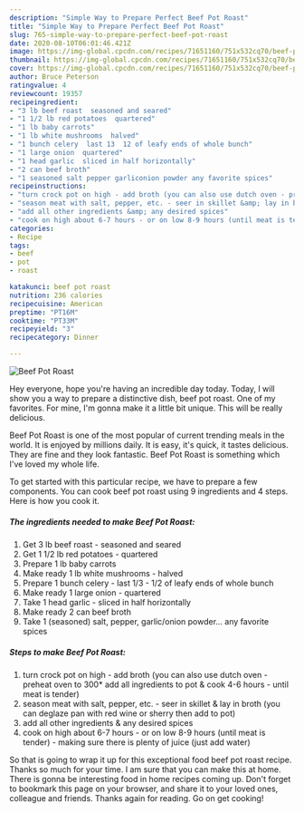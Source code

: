 ```yaml
---
description: "Simple Way to Prepare Perfect Beef Pot Roast"
title: "Simple Way to Prepare Perfect Beef Pot Roast"
slug: 765-simple-way-to-prepare-perfect-beef-pot-roast
date: 2020-08-10T06:01:46.421Z
image: https://img-global.cpcdn.com/recipes/71651160/751x532cq70/beef-pot-roast-recipe-main-photo.jpg
thumbnail: https://img-global.cpcdn.com/recipes/71651160/751x532cq70/beef-pot-roast-recipe-main-photo.jpg
cover: https://img-global.cpcdn.com/recipes/71651160/751x532cq70/beef-pot-roast-recipe-main-photo.jpg
author: Bruce Peterson
ratingvalue: 4
reviewcount: 19357
recipeingredient:
- "3 lb beef roast  seasoned and seared"
- "1 1/2 lb red potatoes  quartered"
- "1 lb baby carrots"
- "1 lb white mushrooms  halved"
- "1 bunch celery  last 13  12 of leafy ends of whole bunch"
- "1 large onion  quartered"
- "1 head garlic  sliced in half horizontally"
- "2 can beef broth"
- "1 seasoned salt pepper garliconion powder any favorite spices"
recipeinstructions:
- "turn crock pot on high - add broth (you can also use dutch oven - preheat oven to 300* add all ingredients to pot &amp; cook 4-6 hours - until meat is tender)"
- "season meat with salt, pepper, etc. - seer in skillet &amp; lay in broth (you can deglaze pan with red wine or sherry then add to pot)"
- "add all other ingredients &amp; any desired spices"
- "cook on high about 6-7 hours - or on low 8-9 hours (until meat is tender) - making sure there is plenty of juice (just add water)"
categories:
- Recipe
tags:
- beef
- pot
- roast

katakunci: beef pot roast 
nutrition: 236 calories
recipecuisine: American
preptime: "PT16M"
cooktime: "PT33M"
recipeyield: "3"
recipecategory: Dinner

---
```



![Beef Pot Roast](https://img-global.cpcdn.com/recipes/71651160/751x532cq70/beef-pot-roast-recipe-main-photo.jpg)

Hey everyone, hope you're having an incredible day today. Today, I will show you a way to prepare a distinctive dish, beef pot roast. One of my favorites. For mine, I'm gonna make it a little bit unique. This will be really delicious.

Beef Pot Roast is one of the most popular of current trending meals in the world. It is enjoyed by millions daily. It is easy, it's quick, it tastes delicious. They are fine and they look fantastic. Beef Pot Roast is something which I've loved my whole life.




To get started with this particular recipe, we have to prepare a few components. You can cook beef pot roast using 9 ingredients and 4 steps. Here is how you cook it.

<!--inarticleads1-->

##### The ingredients needed to make Beef Pot Roast:

1. Get 3 lb beef roast - seasoned and seared
1. Get 1 1/2 lb red potatoes - quartered
1. Prepare 1 lb baby carrots
1. Make ready 1 lb white mushrooms - halved
1. Prepare 1 bunch celery - last 1/3 - 1/2 of leafy ends of whole bunch
1. Make ready 1 large onion - quartered
1. Take 1 head garlic - sliced in half horizontally
1. Make ready 2 can beef broth
1. Take 1 (seasoned) salt, pepper, garlic/onion powder... any favorite spices




<!--inarticleads2-->

##### Steps to make Beef Pot Roast:

1. turn crock pot on high - add broth (you can also use dutch oven - preheat oven to 300* add all ingredients to pot &amp; cook 4-6 hours - until meat is tender)
1. season meat with salt, pepper, etc. - seer in skillet &amp; lay in broth (you can deglaze pan with red wine or sherry then add to pot)
1. add all other ingredients &amp; any desired spices
1. cook on high about 6-7 hours - or on low 8-9 hours (until meat is tender) - making sure there is plenty of juice (just add water)




So that is going to wrap it up for this exceptional food beef pot roast recipe. Thanks so much for your time. I am sure that you can make this at home. There is gonna be interesting food in home recipes coming up. Don't forget to bookmark this page on your browser, and share it to your loved ones, colleague and friends. Thanks again for reading. Go on get cooking!
